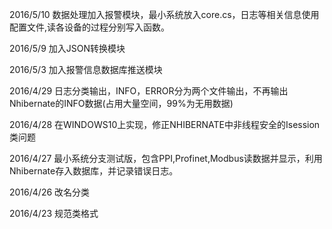 2016/5/10 数据处理加入报警模块，最小系统放入core.cs，日志等相关信息使用配置文件,读各设备的过程分别写入函数。

2016/5/9 加入JSON转换模块

2016/5/3 加入报警信息数据库推送模块

2016/4/29  日志分类输出，INFO，ERROR分为两个文件输出，不再输出Nhibernate的INFO数据(占用大量空间，99%为无用数据)

2016/4/28 在WINDOWS10上实现，修正NHIBERNATE中非线程安全的Isession类问题

2016/4/27 最小系统分支测试版，包含PPI,Profinet,Modbus读数据并显示，利用Nhibernate存入数据库，并记录错误日志。

2016/4/26 改名分类

2016/4/23 规范类格式